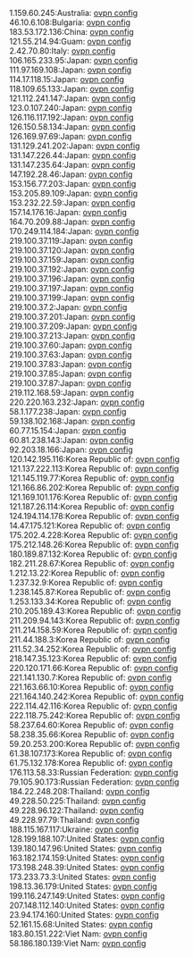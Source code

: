 1.159.60.245:Australia: [ovpn config](vpn/1_159_60_245.ovpn)  
46.10.6.108:Bulgaria: [ovpn config](vpn/46_10_6_108.ovpn)  
183.53.172.136:China: [ovpn config](vpn/183_53_172_136.ovpn)  
121.55.214.94:Guam: [ovpn config](vpn/121_55_214_94.ovpn)  
2.42.70.80:Italy: [ovpn config](vpn/2_42_70_80.ovpn)  
106.165.233.95:Japan: [ovpn config](vpn/106_165_233_95.ovpn)  
111.97.169.108:Japan: [ovpn config](vpn/111_97_169_108.ovpn)  
114.17.118.15:Japan: [ovpn config](vpn/114_17_118_15.ovpn)  
118.109.65.133:Japan: [ovpn config](vpn/118_109_65_133.ovpn)  
121.112.241.147:Japan: [ovpn config](vpn/121_112_241_147.ovpn)  
123.0.107.240:Japan: [ovpn config](vpn/123_0_107_240.ovpn)  
126.116.117.192:Japan: [ovpn config](vpn/126_116_117_192.ovpn)  
126.150.58.134:Japan: [ovpn config](vpn/126_150_58_134.ovpn)  
126.169.97.69:Japan: [ovpn config](vpn/126_169_97_69.ovpn)  
131.129.241.202:Japan: [ovpn config](vpn/131_129_241_202.ovpn)  
131.147.226.44:Japan: [ovpn config](vpn/131_147_226_44.ovpn)  
131.147.235.64:Japan: [ovpn config](vpn/131_147_235_64.ovpn)  
147.192.28.46:Japan: [ovpn config](vpn/147_192_28_46.ovpn)  
153.156.77.203:Japan: [ovpn config](vpn/153_156_77_203.ovpn)  
153.205.89.109:Japan: [ovpn config](vpn/153_205_89_109.ovpn)  
153.232.22.59:Japan: [ovpn config](vpn/153_232_22_59.ovpn)  
157.14.176.16:Japan: [ovpn config](vpn/157_14_176_16.ovpn)  
164.70.209.88:Japan: [ovpn config](vpn/164_70_209_88.ovpn)  
170.249.114.184:Japan: [ovpn config](vpn/170_249_114_184.ovpn)  
219.100.37.119:Japan: [ovpn config](vpn/219_100_37_119.ovpn)  
219.100.37.120:Japan: [ovpn config](vpn/219_100_37_120.ovpn)  
219.100.37.159:Japan: [ovpn config](vpn/219_100_37_159.ovpn)  
219.100.37.192:Japan: [ovpn config](vpn/219_100_37_192.ovpn)  
219.100.37.196:Japan: [ovpn config](vpn/219_100_37_196.ovpn)  
219.100.37.197:Japan: [ovpn config](vpn/219_100_37_197.ovpn)  
219.100.37.199:Japan: [ovpn config](vpn/219_100_37_199.ovpn)  
219.100.37.2:Japan: [ovpn config](vpn/219_100_37_2.ovpn)  
219.100.37.201:Japan: [ovpn config](vpn/219_100_37_201.ovpn)  
219.100.37.209:Japan: [ovpn config](vpn/219_100_37_209.ovpn)  
219.100.37.213:Japan: [ovpn config](vpn/219_100_37_213.ovpn)  
219.100.37.60:Japan: [ovpn config](vpn/219_100_37_60.ovpn)  
219.100.37.63:Japan: [ovpn config](vpn/219_100_37_63.ovpn)  
219.100.37.83:Japan: [ovpn config](vpn/219_100_37_83.ovpn)  
219.100.37.85:Japan: [ovpn config](vpn/219_100_37_85.ovpn)  
219.100.37.87:Japan: [ovpn config](vpn/219_100_37_87.ovpn)  
219.112.168.59:Japan: [ovpn config](vpn/219_112_168_59.ovpn)  
220.220.163.232:Japan: [ovpn config](vpn/220_220_163_232.ovpn)  
58.1.177.238:Japan: [ovpn config](vpn/58_1_177_238.ovpn)  
59.138.102.168:Japan: [ovpn config](vpn/59_138_102_168.ovpn)  
60.77.15.154:Japan: [ovpn config](vpn/60_77_15_154.ovpn)  
60.81.238.143:Japan: [ovpn config](vpn/60_81_238_143.ovpn)  
92.203.18.166:Japan: [ovpn config](vpn/92_203_18_166.ovpn)  
120.142.195.116:Korea Republic of: [ovpn config](vpn/120_142_195_116.ovpn)  
121.137.222.113:Korea Republic of: [ovpn config](vpn/121_137_222_113.ovpn)  
121.145.119.77:Korea Republic of: [ovpn config](vpn/121_145_119_77.ovpn)  
121.166.86.202:Korea Republic of: [ovpn config](vpn/121_166_86_202.ovpn)  
121.169.101.176:Korea Republic of: [ovpn config](vpn/121_169_101_176.ovpn)  
121.187.26.114:Korea Republic of: [ovpn config](vpn/121_187_26_114.ovpn)  
124.194.114.178:Korea Republic of: [ovpn config](vpn/124_194_114_178.ovpn)  
14.47.175.121:Korea Republic of: [ovpn config](vpn/14_47_175_121.ovpn)  
175.202.4.228:Korea Republic of: [ovpn config](vpn/175_202_4_228.ovpn)  
175.212.148.26:Korea Republic of: [ovpn config](vpn/175_212_148_26.ovpn)  
180.189.87.132:Korea Republic of: [ovpn config](vpn/180_189_87_132.ovpn)  
182.211.28.67:Korea Republic of: [ovpn config](vpn/182_211_28_67.ovpn)  
1.212.13.22:Korea Republic of: [ovpn config](vpn/1_212_13_22.ovpn)  
1.237.32.9:Korea Republic of: [ovpn config](vpn/1_237_32_9.ovpn)  
1.238.145.87:Korea Republic of: [ovpn config](vpn/1_238_145_87.ovpn)  
1.253.133.34:Korea Republic of: [ovpn config](vpn/1_253_133_34.ovpn)  
210.205.189.43:Korea Republic of: [ovpn config](vpn/210_205_189_43.ovpn)  
211.209.94.143:Korea Republic of: [ovpn config](vpn/211_209_94_143.ovpn)  
211.214.158.59:Korea Republic of: [ovpn config](vpn/211_214_158_59.ovpn)  
211.44.188.3:Korea Republic of: [ovpn config](vpn/211_44_188_3.ovpn)  
211.52.34.252:Korea Republic of: [ovpn config](vpn/211_52_34_252.ovpn)  
218.147.35.123:Korea Republic of: [ovpn config](vpn/218_147_35_123.ovpn)  
220.120.171.66:Korea Republic of: [ovpn config](vpn/220_120_171_66.ovpn)  
221.141.130.7:Korea Republic of: [ovpn config](vpn/221_141_130_7.ovpn)  
221.163.66.10:Korea Republic of: [ovpn config](vpn/221_163_66_10.ovpn)  
221.164.140.242:Korea Republic of: [ovpn config](vpn/221_164_140_242.ovpn)  
222.114.42.116:Korea Republic of: [ovpn config](vpn/222_114_42_116.ovpn)  
222.118.75.242:Korea Republic of: [ovpn config](vpn/222_118_75_242.ovpn)  
58.237.64.60:Korea Republic of: [ovpn config](vpn/58_237_64_60.ovpn)  
58.238.35.66:Korea Republic of: [ovpn config](vpn/58_238_35_66.ovpn)  
59.20.253.200:Korea Republic of: [ovpn config](vpn/59_20_253_200.ovpn)  
61.38.107.173:Korea Republic of: [ovpn config](vpn/61_38_107_173.ovpn)  
61.75.132.178:Korea Republic of: [ovpn config](vpn/61_75_132_178.ovpn)  
176.113.58.33:Russian Federation: [ovpn config](vpn/176_113_58_33.ovpn)  
79.105.90.173:Russian Federation: [ovpn config](vpn/79_105_90_173.ovpn)  
184.22.248.208:Thailand: [ovpn config](vpn/184_22_248_208.ovpn)  
49.228.50.225:Thailand: [ovpn config](vpn/49_228_50_225.ovpn)  
49.228.96.122:Thailand: [ovpn config](vpn/49_228_96_122.ovpn)  
49.228.97.79:Thailand: [ovpn config](vpn/49_228_97_79.ovpn)  
188.115.167.117:Ukraine: [ovpn config](vpn/188_115_167_117.ovpn)  
128.199.188.107:United States: [ovpn config](vpn/128_199_188_107.ovpn)  
139.180.147.96:United States: [ovpn config](vpn/139_180_147_96.ovpn)  
163.182.174.159:United States: [ovpn config](vpn/163_182_174_159.ovpn)  
173.198.248.39:United States: [ovpn config](vpn/173_198_248_39.ovpn)  
173.233.73.3:United States: [ovpn config](vpn/173_233_73_3.ovpn)  
198.13.36.179:United States: [ovpn config](vpn/198_13_36_179.ovpn)  
199.116.247.149:United States: [ovpn config](vpn/199_116_247_149.ovpn)  
207.148.112.140:United States: [ovpn config](vpn/207_148_112_140.ovpn)  
23.94.174.160:United States: [ovpn config](vpn/23_94_174_160.ovpn)  
52.161.15.68:United States: [ovpn config](vpn/52_161_15_68.ovpn)  
183.80.151.222:Viet Nam: [ovpn config](vpn/183_80_151_222.ovpn)  
58.186.180.139:Viet Nam: [ovpn config](vpn/58_186_180_139.ovpn)  
